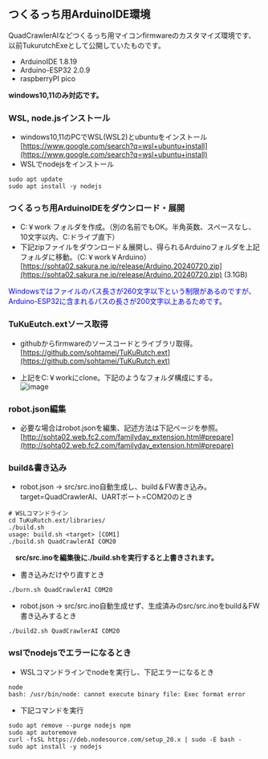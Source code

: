 ## つくるっち用ArduinoIDE環境

QuadCrawlerAIなどつくるっち用マイコンfirmwareのカスタマイズ環境です、以前TukurutchExeとして公開していたものです。

* ArduinoIDE 1.8.19  
* Arduino-ESP32 2.0.9  
* raspberryPI pico  

**windows10,11のみ対応です。**

### WSL, node.jsインストール
* windows10,11のPCでWSL(WSL2)とubuntuをインストール  
[https://www.google.com/search?q=wsl+ubuntu+install](https://www.google.com/search?q=wsl+ubuntu+install)
* WSLでnodejsをインストール  
```
sudo apt update
sudo apt install -y nodejs
```

### つくるっち用ArduinoIDEをダウンロード・展開

* C:￥work フォルダを作成。（別の名前でもOK。半角英数、スペースなし、10文字以内、C:ドライブ直下）
* 下記zipファイルをダウンロード＆展開し、得られるArduinoフォルダを上記フォルダに移動。（C:￥work￥Arduino）  
[https://sohta02.sakura.ne.jp/release/Arduino.20240720.zip](https://sohta02.sakura.ne.jp/release/Arduino.20240720.zip)   (3.1GB)  
<font color="#0000ff">
Windowsではファイルのパス長さが260文字以下という制限があるのですが、Arduino-ESP32に含まれるパスの長さが200文字以上あるためです。  
</font>

### TuKuEutch.extソース取得

* githubからfirmwareのソースコードとライブラリ取得。  
[https://github.com/sohtamei/TuKuRutch.ext](https://github.com/sohtamei/TuKuRutch.ext)

* 上記をC:￥workにclone。下記のようなフォルダ構成にする。  
![image](https://github.com/user-attachments/assets/432cb611-b4cf-41ec-8df1-222194a4a90a)

### robot.json編集

* 必要な場合はrobot.jsonを編集、記述方法は下記ページを参照。  
[http://sohta02.web.fc2.com/familyday_extension.html#prepare](http://sohta02.web.fc2.com/familyday_extension.html#prepare)  

### build&書き込み
* robot.json → src/src.ino自動生成し、build＆FW書き込み。  
target=QuadCrawlerAI、UARTポート=COM20のとき  
```
# WSLコマンドライン
cd TuKuRutch.ext/libraries/
./build.sh
usage: build.sh <target> [COM1]
./build.sh QuadCrawlerAI COM20
```
　**src/src.inoを編集後に./build.shを実行すると上書きされます。**

* 書き込みだけやり直すとき
```
./burn.sh QuadCrawlerAI COM20
```

* robot.json → src/src.ino自動生成せず、生成済みのsrc/src.inoをbuild＆FW書き込みするとき
```
./build2.sh QuadCrawlerAI COM20
```

### wslでnodejsでエラーになるとき
* WSLコマンドラインでnodeを実行し、下記エラーになるとき
```
node
bash: /usr/bin/node: cannot execute binary file: Exec format error
```
* 下記コマンドを実行
```
sudo apt remove --purge nodejs npm
sudo apt autoremove
curl -fsSL https://deb.nodesource.com/setup_20.x | sudo -E bash -
sudo apt install -y nodejs
```
